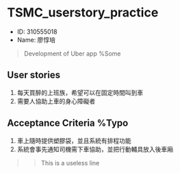# TSMC_userstory_practice
* ID: 310555018
* Name: 廖惇培
>Development of Uber app %Some
## User stories
1. 每天買醉的上班族，希望可以在固定時間叫到車
2. 需要人協助上車的身心障礙者
## Acceptance Criteria %Typo
1. 車上隨時提供塑膠袋，並且系統有排程功能
2. 系統會事先通知司機需下車協助，並把行動輔具放入後車廂
>>This is a useless line
